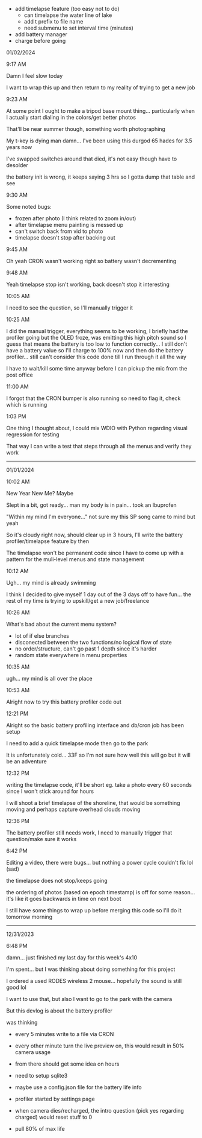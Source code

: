 - add timelapse feature (too easy not to do)
  - can timelapse the water line of lake
  - add t prefix to file name
  - need submenu to set interval time (minutes)
- add battery manager
- charge before going

01/02/2024

9:17 AM

Damn I feel slow today

I want to wrap this up and then return to my reality of trying to get a new job

9:23 AM

At some point I ought to make a tripod base mount thing... particularly when I actually start dialing in the colors/get better photos

That'll be near summer though, something worth photographing

My t-key is dying man damn... I've been using this durgod 65 hades for 3.5 years now

I've swapped switches around that died, it's not easy though have to desolder

the battery init is wrong, it keeps saying 3 hrs so I gotta dump that table and see

9:30 AM

Some noted bugs:

- frozen after photo (I think related to zoom in/out)
- after timelapse menu painting is messed up
- can't switch back from vid to photo
- timelapse doesn't stop after backing out

9:45 AM

Oh yeah CRON wasn't working right so battery wasn't decrementing

9:48 AM

Yeah timelapse stop isn't working, back doesn't stop it interesting

10:05 AM

I need to see the question, so I'll manually trigger it

10:25 AM

I did the manual trigger, everything seems to be working, I briefly had the profiler going but the OLED froze, was emitting this high pitch sound so I guess that means the battery is too low to function correctly... I still don't have a battery value so I'll charge to 100% now and then do the battery profiler... still can't consider this code done till I run through it all the way

I have to wait/kill some time anyway before I can pickup the mic from the post office

11:00 AM

I forgot that the CRON bumper is also running so need to flag it, check which is running

1:03 PM

One thing I thought about, I could mix WDIO with Python regarding visual regression for testing

That way I can write a test that steps through all the menus and verify they work

---

01/01/2024

10:02 AM

New Year New Me? Maybe

Slept in a bit, got ready... man my body is in pain... took an Ibuprofen

"Within my mind I'm everyone..." not sure my this SP song came to mind but yeah

So it's cloudy right now, should clear up in 3 hours, I'll write the battery profiler/timelapse feature by then

The timelapse won't be permanent code since I have to come up with a pattern for the muli-level menus and state management

10:12 AM

Ugh... my mind is already swimming

I think I decided to give myself 1 day out of the 3 days off to have fun... the rest of my time is trying to upskill/get a new job/freelance

10:26 AM

What's bad about the current menu system?

- lot of if else branches
- disconected between the two functions/no logical flow of state
- no order/structure, can't go past 1 depth since it's harder
- random state everywhere in menu properties

10:35 AM

ugh... my mind is all over the place

10:53 AM

Alright now to try this battery profiler code out

12:21 PM

Alright so the basic battery profiling interface and db/cron job has been setup

I need to add a quick timelapse mode then go to the park

It is unfortunately cold... 33F so I'm not sure how well this will go but it will be an adventure

12:32 PM

writing the timelapse code, it'll be short eg. take a photo every 60 seconds since I won't stick around for hours

I will shoot a brief timelapse of the shoreline, that would be something moving and perhaps capture overhead clouds moving

12:36 PM

The battery profiler still needs work, I need to manually trigger that question/make sure it works

6:42 PM

Editing a video, there were bugs... but nothing a power cycle couldn't fix lol (sad)

the timelapse does not stop/keeps going

the ordering of photos (based on epoch timestamp) is off for some reason... it's like it goes backwards in time on next boot

I still have some things to wrap up before merging this code so I'll do it tomorrow morning

---

12/31/2023

6:48 PM

damn... just finished my last day for this week's 4x10

I'm spent... but I was thinking about doing something for this project

I ordered a used RODES wireless 2 mouse... hopefully the sound is still good lol

I want to use that, but also I want to go to the park with the camera

But this devlog is about the battery profiler

was thinking

- every 5 minutes write to a file via CRON
- every other minute turn the live preview on, this would result in 50% camera usage
- from there should get some idea on hours
- need to setup sqlite3
- maybe use a config.json file for the battery life info

- profiler started by settings page
- when camera dies/recharged, the intro question (pick yes regarding charged) would reset stuff to 0
- pull 80% of max life